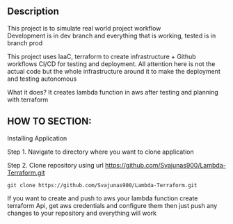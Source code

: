 ## Description
This project is to simulate real world project workflow <br/>
Development is in dev branch and everything that is working, tested is in branch prod

This project uses IaaC, terraform to create infrastructure + Github workflows CI/CD for testing and deployment.
All attention here is not the actual code but the whole infrastructure around it to make the deployment and testing autonomous

What it does? It creates lambda function in aws after testing and planning with terraform

## HOW TO SECTION:

Installing Application <br/>

Step 1. Navigate to directory where you want to clone application <br/>
   
Step 2. Clone repository using url https://github.com/Svajunas900/Lambda-Terraform.git <br/>
````
git clone https://github.com/Svajunas900/Lambda-Terraform.git
````

If you want to create and push to aws your lambda function create terraform Api, get aws credentials and configure them then just push any changes to your repository and everything will work
